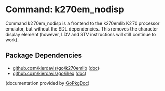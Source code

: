 Command: k270em_nodisp
======================

Command k270em_nodisp is a frontend to the k270emlib K270 processor emulator, but without the SDL
dependencies. This removes the character display element (however, LDV and STV instructions will
still continue to work).

Package Dependencies
--------------------

* [github.com/kierdavis/go/k270emlib](https://github.com/kierdavis/go/tree/master/k270emlib) ([doc](http://gopkgdoc.appspot.com/pkg/github.com/kierdavis/go/k270emlib))
* [github.com/kierdavis/go/ihex](https://github.com/kierdavis/go/tree/master/ihex) ([doc](http://gopkgdoc.appspot.com/pkg/github.com/kierdavis/go/ihex))

(documentation provided by [GoPkgDoc](http://gopkgdoc.appspot.com/index))

